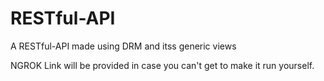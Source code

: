 # RESTful-API

A RESTful-API made using DRM and itss generic views

NGROK Link will be provided in case you can't get to make it run yourself.
